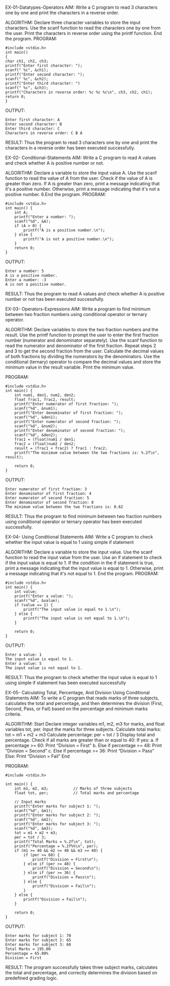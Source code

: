 EX-01-Datatypes-Operators
AIM:
Write a C program to read 3 characters one by one and print the characters in a reverse order.

ALGORITHM:
Declare three character variables to store the input characters.
Use the scanf function to read the characters one by one from the user.
Print the characters in reverse order using the printf function.
End the program.
PROGRAM:
```
#include <stdio.h>
int main()
{
char ch1, ch2, ch3;
printf("Enter first character: ");
scanf(" %c", &ch1);
printf("Enter second character: ");
scanf(" %c", &ch2);
printf("Enter third character: ")
scanf(" %c", &ch3);
printf("Characters in reverse order: %c %c %c\n", ch3, ch2, ch1);
return 0;
}
```
OUTPUT:
```
Enter first character: A
Enter second character: B
Enter third character: C
Characters in reverse order: C B A
```
RESULT:
Thus the program to read 3 characters one by one and print the characters in a reverse order has been executed successfully.

EX-02- Conditional-Statements
AIM:
Write a C program to read A values and check whether A is positive number or not.

ALGORITHM:
Declare a variable to store the input value A.
Use the scanf function to read the value of A from the user.
Check if the value of A is greater than zero.
If A is greater than zero, print a message indicating that it's a positive number.
Otherwise, print a message indicating that it's not a positive number. 6.End the program.
PROGRAM:
```
#include <stdio.h>
int main() {
    int A;
    printf("Enter a number: ");
    scanf("%d", &A);
    if (A > 0) {
        printf("A is a positive number.\n");
    } else {
        printf("A is not a positive number.\n");
    }
    return 0;
}
```
OUTPUT:
```
Enter a number: 5
A is a positive number.
Enter a number: -3
A is not a positive number.
```

RESULT:
Thus the program to read A values and check whether A is positive number or not has been executed successfully.

EX-03- Operators-Expressions
AIM:
Write a program to find minimum between two fraction numbers using conditional operator or ternary operator.

ALGORITHM:
Declare variables to store the two fraction numbers and the result.
Use the printf function to prompt the user to enter the first fraction number (numerator and denominator separately).
Use the scanf function to read the numerator and denominator of the first fraction.
Repeat steps 2 and 3 to get the second fraction from the user.
Calculate the decimal values of both fractions by dividing the numerators by the denominators.
Use the conditional (ternary) operator to compare the decimal values and store the minimum value in the result variable.
Print the minimum value.

PROGRAM:
```
#include <stdio.h>
int main() {
    int num1, den1, num2, den2;
    float frac1, frac2, result;
    printf("Enter numerator of first fraction: ");
    scanf("%d", &num1);
    printf("Enter denominator of first fraction: ");
    scanf("%d", &den1);
    printf("Enter numerator of second fraction: ");
    scanf("%d", &num2);
    printf("Enter denominator of second fraction: ");
    scanf("%d", &den2);
    frac1 = (float)num1 / den1;
    frac2 = (float)num2 / den2;
    result = (frac1 < frac2) ? frac1 : frac2;
    printf("The minimum value between the two fractions is: %.2f\n", result);

    return 0;
}
```
OUTPUT:
```
Enter numerator of first fraction: 3
Enter denominator of first fraction: 4
Enter numerator of second fraction: 5
Enter denominator of second fraction: 8
The minimum value between the two fractions is: 0.62
```

RESULT:
Thus the program to find minimum between two fraction numbers using conditional operator or ternary operator has been executed successfully.

EX-04- Using Conditional Statements
AIM:
Write a C program to check whether the input value is equal to 1 using simple if statement

ALGORITHM:
Declare a variable to store the input value.
Use the scanf function to read the input value from the user.
Use an if statement to check if the input value is equal to 1.
If the condition in the if statement is true, print a message indicating that the input value is equal to 1.
Otherwise, print a message indicating that it's not equal to 1.
End the program.
PROGRAM:
```
#include <stdio.h>
int main() {
    int value;
    printf("Enter a value: ");
    scanf("%d", &value);
    if (value == 1) {
        printf("The input value is equal to 1.\n");
    } else {
        printf("The input value is not equal to 1.\n");
    }

    return 0;
}
```
OUTPUT:
```
Enter a value: 1
The input value is equal to 1.
Enter a value: 5
The input value is not equal to 1.
```
RESULT:
Thus the program to check whether the input value is equal to 1 using simple if statement has been executed successfully

EX-05- Calculating Total, Percentage, And Division Using Conditional Statements
AIM:
To write a C program that reads marks of three subjects, calculates the total and percentage, and then determines the division (First, Second, Pass, or Fail) based on the percentage and minimum marks criteria.

ALGORITHM:
Start
Declare integer variables m1, m2, m3 for marks, and float variables tot, per.
Input the marks for three subjects.
Calculate total marks: tot = m1 + m2 + m3
Calculate percentage: per = tot / 3
Display total and percentage.
Check if all marks are greater than or equal to 40:
If yes: a. If percentage >= 60: Print “Division = First” b. Else if percentage >= 48: Print “Division = Second” c. Else if percentage >= 36: Print “Division = Pass”
Else: Print “Division = Fail”
End

PROGRAM:
```
#include <stdio.h>

int main() {
    int m1, m2, m3;           // Marks of three subjects
    float tot, per;           // Total marks and percentage

    // Input marks
    printf("Enter marks for subject 1: ");
    scanf("%d", &m1);
    printf("Enter marks for subject 2: ");
    scanf("%d", &m2);
    printf("Enter marks for subject 3: ");
    scanf("%d", &m3);
    tot = m1 + m2 + m3;
    per = tot / 3;
    printf("Total Marks = %.2f\n", tot);
    printf("Percentage = %.2f%%\n", per);
    if (m1 >= 40 && m2 >= 40 && m3 >= 40) {
        if (per >= 60) {
            printf("Division = First\n");
        } else if (per >= 48) {
            printf("Division = Second\n");
        } else if (per >= 36) {
            printf("Division = Pass\n");
        } else {
            printf("Division = Fail\n");
        }
    } else {
        printf("Division = Fail\n");
    }

    return 0;
}
```
OUTPUT:
```
Enter marks for subject 1: 70
Enter marks for subject 2: 65
Enter marks for subject 3: 60
Total Marks = 195.00
Percentage = 65.00%
Division = First
```
RESULT:
The program successfully takes three subject marks, calculates the total and percentage, and correctly determines the division based on predefined grading logic.
